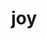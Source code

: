 ---
category: 3-letters
denotation: null
name: joy
reference_link: https://www.etymonline.com/word/joy
root_language: null
root_name: null
title: joy
type: free
word_sums:
- respelling: joy
  sum: 'Joy + '
---